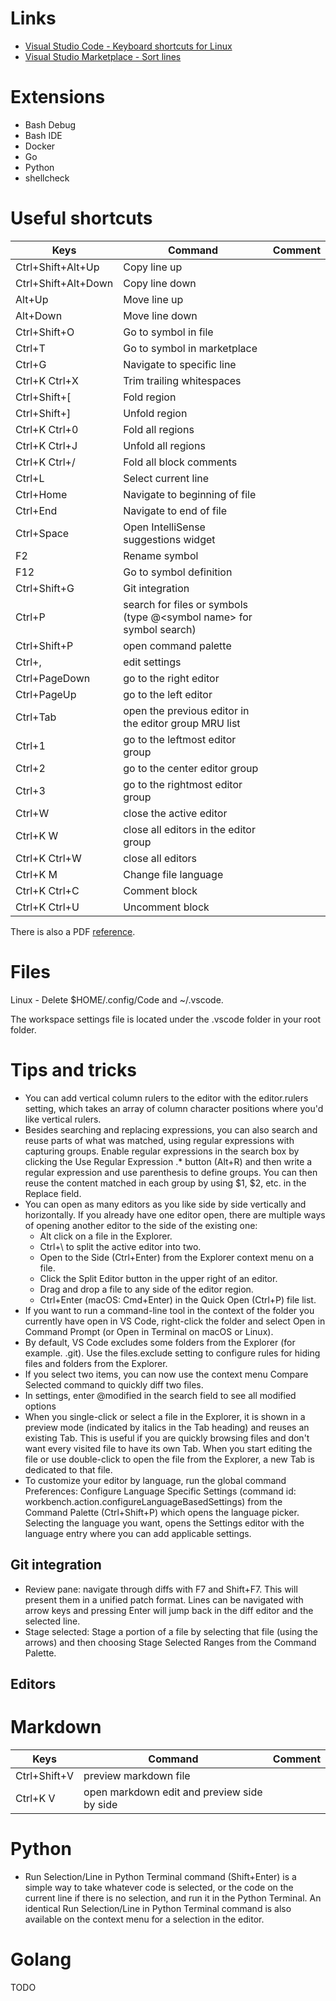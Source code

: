 # Links
- [Visual Studio Code - Keyboard shortcuts for Linux](https://code.visualstudio.com/shortcuts/keyboard-shortcuts-linux.pdf)
- [Visual Studio Marketplace - Sort lines](https://marketplace.visualstudio.com/items?itemName=Tyriar.sort-lines)

# Extensions
- Bash Debug
- Bash IDE
- Docker
- Go
- Python
- shellcheck

# Useful shortcuts
| Keys | Command | Comment |
|---|---|---|
| Ctrl+Shift+Alt+Up | Copy line up | |
| Ctrl+Shift+Alt+Down | Copy line down | |
| Alt+Up | Move line up | |
| Alt+Down | Move line down | |
| Ctrl+Shift+O | Go to symbol in file | |
| Ctrl+T | Go to symbol in marketplace | |
| Ctrl+G | Navigate to specific line | |
| Ctrl+K Ctrl+X | Trim trailing whitespaces | |
| Ctrl+Shift+[ | Fold region | |
| Ctrl+Shift+] | Unfold region | |
| Ctrl+K Ctrl+0 | Fold all regions | |
| Ctrl+K Ctrl+J | Unfold all regions | |
| Ctrl+K Ctrl+/ | Fold all block comments | |
| Ctrl+L | Select current line | |
| Ctrl+Home | Navigate to beginning of file | |
| Ctrl+End | Navigate to end of file | |
| Ctrl+Space | Open IntelliSense suggestions widget | |
| F2 | Rename symbol | |
| F12 | Go to symbol definition | |
| Ctrl+Shift+G | Git integration | |
| Ctrl+P | search for files or symbols (type @\<symbol name\> for symbol search) | |
| Ctrl+Shift+P | open command palette | |
| Ctrl+, | edit settings | |
| Ctrl+PageDown | go to the right editor | |
| Ctrl+PageUp | go to the left editor | |
| Ctrl+Tab | open the previous editor in the editor group MRU list | |
| Ctrl+1 | go to the leftmost editor group | |
| Ctrl+2 | go to the center editor group | |
| Ctrl+3 | go to the rightmost editor group | |
| Ctrl+W | close the active editor | |
| Ctrl+K W | close all editors in the editor group | |
| Ctrl+K Ctrl+W | close all editors | |
| Ctrl+K M | Change file language | |
| Ctrl+K Ctrl+C | Comment block | |
| Ctrl+K Ctrl+U | Uncomment block | |


There is also a PDF [reference](https://code.visualstudio.com/shortcuts/keyboard-shortcuts-linux.pdf).

# Files
Linux - Delete $HOME/.config/Code and ~/.vscode.


The workspace settings file is located under the .vscode folder in your root folder.

# Tips and tricks
- You can add vertical column rulers to the editor with the editor.rulers setting, which takes an array of column character positions where you'd like vertical rulers.
- Besides searching and replacing expressions, you can also search and reuse parts of what was matched, using regular expressions with capturing groups. Enable regular expressions in the search box by clicking the Use Regular Expression .* button (Alt+R) and then write a regular expression and use parenthesis to define groups. You can then reuse the content matched in each group by using $1, $2, etc. in the Replace field.
- You can open as many editors as you like side by side vertically and horizontally. If you already have one editor open, there are multiple ways of opening another editor to the side of the existing one:
  - Alt click on a file in the Explorer.
  - Ctrl+\ to split the active editor into two.
  - Open to the Side (Ctrl+Enter) from the Explorer context menu on a file.
  - Click the Split Editor button in the upper right of an editor.
  - Drag and drop a file to any side of the editor region.
  - Ctrl+Enter (macOS: Cmd+Enter) in the Quick Open (Ctrl+P) file list.
- If you want to run a command-line tool in the context of the folder you currently have open in VS Code, right-click the folder and select Open in Command Prompt (or Open in Terminal on macOS or Linux).
- By default, VS Code excludes some folders from the Explorer (for example. .git). Use the files.exclude setting to configure rules for hiding files and folders from the Explorer.
- If you select two items, you can now use the context menu Compare Selected command to quickly diff two files.
- In settings, enter @modified in the search field to see all modified options
- When you single-click or select a file in the Explorer, it is shown in a preview mode (indicated by italics in the Tab heading) and reuses an existing Tab. This is useful if you are quickly browsing files and don't want every visited file to have its own Tab. When you start editing the file or use double-click to open the file from the Explorer, a new Tab is dedicated to that file.
- To customize your editor by language, run the global command Preferences: Configure Language Specific Settings (command id: workbench.action.configureLanguageBasedSettings) from the Command Palette (Ctrl+Shift+P) which opens the language picker. Selecting the language you want, opens the Settings editor with the language entry where you can add applicable settings.

## Git integration
- Review pane: navigate through diffs with F7 and Shift+F7. This will present them in a unified patch format. Lines can be navigated with arrow keys and pressing Enter will jump back in the diff editor and the selected line.
- Stage selected: Stage a portion of a file by selecting that file (using the arrows) and then choosing Stage Selected Ranges from the Command Palette.

## Editors

# Markdown
| Keys | Command | Comment |
|---|---|---|
| Ctrl+Shift+V | preview markdown file | |
| Ctrl+K V | open markdown edit and preview side by side | |

# Python
- Run Selection/Line in Python Terminal command (Shift+Enter) is a simple way to take whatever code is selected, or the code on the current line if there is no selection, and run it in the Python Terminal. An identical Run Selection/Line in Python Terminal command is also available on the context menu for a selection in the editor.

# Golang
TODO
